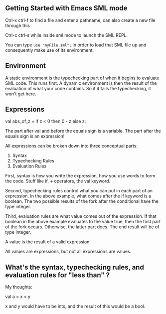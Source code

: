 ## Getting Started with Emacs SML mode

Ctrl-x ctrl-f to find a file and enter a pathname, can also create a new file through this

Ctrl-c ctrl-s while inside sml mode to launch the SML REPL.

You can type `use "myFile.sml";` in order to load that SML file up and consequently make use of its environment.

## Environment

A static environment is the typechecking part of when it begins to evaluate SML code. This runs first. 
A dynamic environment is then the result of the evaluation of what your code contains. So if it fails the typechecking, it won't get here. 

## Expressions

val abs_of_z = if z < 0 then 0 - z else z;

The part after val and before the equals sign is a variable. The part after the equals sign is an expression! 

All expressions can be broken down into three conceptual parts:

1. Syntax
2. Typechecking Rules
3. Evaluation Rules

First, syntax is how you write the expression, how you use words to form the code. Stuff like if, + operators, the val keyword. 

Second, typechecking rules control what you can put in each part of an expression. In the above example, what comes after the if keyword is a boolean. The two possible results of the fork after the conditional have the type integer. 

Third, evaluation rules are what value comes out of the expression. If that boolean in the above example evaluates to the value true, then the first part of the fork occurs. Otherwise, the latter part does. The end result will be of type integer. 

A value is the result of a valid expression.

All values are expressions, but not all expressions are values. 

## What's the syntax, typechecking rules, and evaluation rules for "less than" ?

My thoughts:

val a = x < y 

x and y would have to be ints, and the result of this would be a bool. 